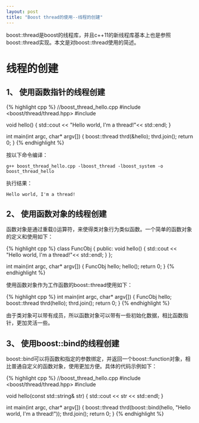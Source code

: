 ```yaml
---
layout: post
title: "Boost thread的使用--线程的创建"
---
```


boost::thread是boost的线程库，并且c++11的新线程库基本上也是参照boost::thread实现。本文是对boost::thread使用的简述。

线程的创建
==================

## 1、 使用函数指针的线程创建 ##

{% highlight cpp %}
//boost_thread_hello.cpp
#include <boost/thread/thread.hpp>
#include <iostream>

void hello() {
  std::cout << "Hello world, I'm a thread!"<< std::endl;
}

int main(int argc, char* argv[]) {
  boost::thread thrd(&hello);
  thrd.join();
  return 0;
}
{% endhighlight %}

按以下命令编译：

	g++ boost_thread_hello.cpp -lboost_thread -lboost_system -o boost_thread_hello

执行结果：

	Hello world, I'm a thread!

## 2、 使用函数对象的线程创建 ##
函数对象是通过重载()运算符，来使得类对象行为类似函数。一个简单的函数对象的定义和使用如下：

{% highlight cpp %}
class FuncObj {
  public:
    void hello() {
      std::cout << "Hello world, I'm a thread!"<< std::endl;
    }
};

int main(int argc, char* argv[]) {
  FuncObj hello;
  hello();
  return 0;
}
{% endhighlight %}

使用函数对象作为工作函数的boost::thread使用如下：

{% highlight cpp %}
int main(int argc, char* argv[]) {
  FuncObj hello;
  boost::thread thrd(hello);
  thrd.join();
  return 0;
}
{% endhighlight %}

由于类对象可以带有成员，所以函数对象可以带有一些初始化数据，相比函数指针，更加灵活一些。

## 3、 使用boost::bind的线程创建 ##
boost::bind可以将函数和指定的参数绑定，并返回一个boost::function对象，相比普通自定义的函数对象，使用更加方便。具体的代码示例如下：

{% highlight cpp %}
//boost_thread_hello.cpp
#include <boost/thread/thread.hpp>
#include <iostream>

void hello(const std::string& str) {
  std::cout << str << std::endl;
}

int main(int argc, char* argv[]) {
  boost::thread thrd(boost::bind(hello, "Hello world, I'm a thread!"));
  thrd.join();
  return 0;
}
{% endhighlight %}
